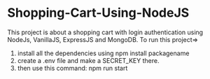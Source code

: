 # Shopping-Cart-Using-NodeJS
This project is about a shopping cart with login authentication using NodeJs, VanillaJS, ExpressJS and MongoDB.
To run this project=>
1. install all the dependencies using npm install packagename
2. create a .env file and make a SECRET_KEY there.
3. then use this command: npm run start
